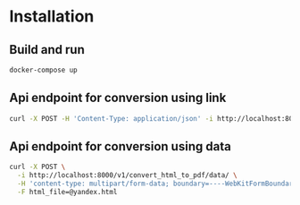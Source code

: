 # Installation

## Build and run
```bash
docker-compose up
```

## Api endpoint for conversion using link
```bash
curl -X POST -H 'Content-Type: application/json' -i http://localhost:8000/v1/convert_html_to_pdf/link/ --data '{"url": "https://www.djangoproject.com/"}'
```

## Api endpoint for conversion using data
```bash
curl -X POST \
  -i http://localhost:8000/v1/convert_html_to_pdf/data/ \
  -H 'content-type: multipart/form-data; boundary=----WebKitFormBoundary7MA4YWxkTrZu0gW' \
  -F html_file=@yandex.html
```